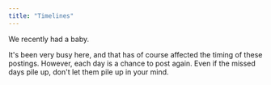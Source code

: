 ```yaml
---
title: "Timelines"
---
```



We recently had a baby.

It's been very busy here, and that has of course affected the timing of these postings. 
However, each day is a chance to post again. 
Even if the missed days pile up, don't let them pile up in your mind. 
